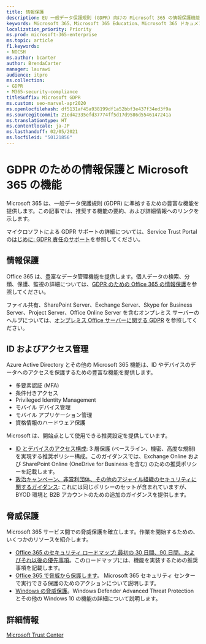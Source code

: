 ```yaml
---
title: 情報保護
description: EU 一般データ保護規則 (GDPR) 向けの Microsoft 365 の情報保護機能について説明します。
keywords: Microsoft 365、Microsoft 365 Education、Microsoft 365 ドキュメント、GDPR
localization_priority: Priority
ms.prod: microsoft-365-enterprise
ms.topic: article
f1.keywords:
- NOCSH
ms.author: bcarter
author: BrendaCarter
manager: laurawi
audience: itpro
ms.collection:
- GDPR
- M365-security-compliance
titleSuffix: Microsoft GDPR
ms.custom: seo-marvel-apr2020
ms.openlocfilehash: df5131af45a938199df1a52bbf3e437f34ed3f9a
ms.sourcegitcommit: 21ed42335efd37774ff5d17d9586d5546147241a
ms.translationtype: HT
ms.contentlocale: ja-JP
ms.lasthandoff: 02/05/2021
ms.locfileid: "50121856"
---
```

# <a name="information-protection-for-gdpr-with-microsoft-365-capabilities"></a>GDPR のための情報保護と Microsoft 365 の機能

Microsoft 365 は、一般データ保護規則 (GDPR) に準拠するための豊富な機能を提供します。この記事では、推奨する機能の要約、および詳細情報へのリンクを示します。

マイクロソフトによる GDPR サポートの詳細については、Service Trust Portal の[はじめに: GDPR 責任のサポート](https://servicetrust.microsoft.com/ViewPage/GDPRGetStarted)を参照してください。

## <a name="information-protection"></a>情報保護

Office 365 は、豊富なデータ管理機能を提供します。個人データの検索、分類、保護、監視の詳細については、[GDPR のための Office 365 の情報保護](/microsoft-365/compliance/office-365-information-protection-for-gdpr)を参照してください。

ファイル共有、SharePoint Server、Exchange Server、Skype for Business Server、Project Server、Office Online Server を含むオンプレミス サーバーのヘルプについては、[オンプレミス Office サーバーに関する GDPR](/microsoft-365/compliance/gdpr-for-office-servers) を参照してください。 

## <a name="identity-and-access-management"></a>ID およびアクセス管理

Azure Active Directory とその他の Microsoft 365 機能は、ID やデバイスのデータへのアクセスを保護するための豊富な機能を提供します。

- 多要素認証 (MFA)
- 条件付きアクセス
- Privileged Identity Management
- モバイル デバイス管理
- モバイル アプリケーション管理
- 資格情報のハードウェア保護

Microsoft は、開始点として使用できる推奨設定を提供しています。

- [ID とデバイスのアクセス構成](/microsoft-365/security/office-365-security/microsoft-365-policies-configurations): 3 層保護 (ベースライン、機密、高度な規制) を実現する推奨ポリシー構成。このガイダンスでは、Exchange Online および SharePoint Online (OneDrive for Business を含む) のための推奨ポリシーを記載します。
- [政治キャンペーン、非営利団体、その他のアジャイル組織のセキュリティに関するガイダンス](/microsoft-365/security/office-365-security/microsoft-security-guidance-for-political-campaigns-nonprofits-and-other-agile-o): これには同じポリシーのセットが含まれていますが、BYOD 環境と B2B アカウントのための追加のガイダンスを提供します。

## <a name="threat-protection"></a>脅威保護

Microsoft 365 サービス間での脅威保護を確立します。作業を開始するための、いくつかのリソースを紹介します。

- [Office 365 のセキュリティ ロードマップ: 最初の 30 日間、90 日間、およびそれ以後の優先事項](/microsoft-365/security/office-365-security/security-roadmap)。このロードマップには、機能を実装するための推奨事項を記載します。 
- [Office 365 で脅威から保護します](/microsoft-365/security/office-365-security/protect-against-threats)。 Microsoft 365 セキュリティ センターで実行できる保護のためのアクションについて説明します。
- [Windows の脅威保護](/windows/security/threat-protection/)。Windows Defender Advanced Threat Protection とその他の Windows 10 の機能の詳細について説明します。

## <a name="learn-more"></a>詳細情報

[Microsoft Trust Center](https://www.microsoft.com/trust-center/privacy/gdpr-overview)
